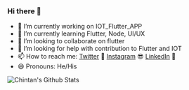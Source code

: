 ### Hi there 👋

- 🔭 I’m currently working on IOT_Flutter_APP
- 🌱 I’m currently learning Flutter, Node, UI/UX
- 👯 I’m looking to collaborate on flutter
- 🤔 I’m looking for help with contribution to Flutter and IOT
- 📫 How to reach me:  [Twitter](https://twitter.com/chihempat) 🐤
                       [Instagram](https://instagram.com/chihemapt/) 😎
                       [LinkedIn](https://linkedin.com/in/chihempat) 👨
- 😄 Pronouns: He/His

<!--
**chihempat/chihempat** is a ✨ _special_ ✨ repository because its `README.md` (this file) appears on your GitHub profile.

Here are some ideas to get you started:

- 🔭 I’m currently working on ...
- 🌱 I’m currently learning ...
- 👯 I’m looking to collaborate on ...
- 🤔 I’m looking for help with ...
- 💬 Ask me about ...
- 📫 How to reach me: ...
- 😄 Pronouns: ...
- ⚡ Fun fact: ...
-->

![Chintan's Github Stats](https://github-readme-stats.vercel.app/api?username=chihempat&show_icons=true&theme=radical)
